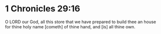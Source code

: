 # 1 Chronicles 29:16

O LORD our God, all this store that we have prepared to build thee an house for thine holy name [cometh] of thine hand, and [is] all thine own.